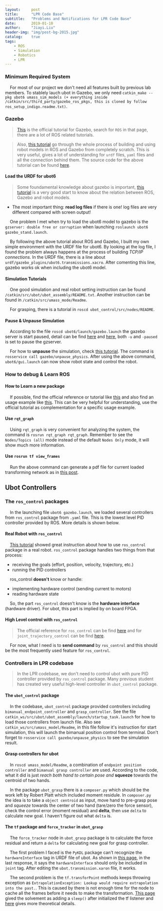 ```yaml
---
layout:     post
title:      "LPR Code Base"
subtitle:   "Problems and Notifications for LPR Code Base"
date:       2019-01-10
author:     "Jiayi.Liu"
header-img: "img/post-bg-2015.jpg"
catalog: 	true
tags:
    - ROS
    - Simulation
    - Robotics
    - LPR
---
```


### Minimum Required System

&nbsp;&nbsp;&nbsp;&nbsp;For most of our project we don't need all features built by previous lab members. To stablely lauch ubot in Gazebo, we only need `catkin_make --pkg ubot6 umass_sim_models (+ everything inside /catkin/src/third_party/gazebo_ros_pkgs, this is cloned by follow ros_setup_indigo.readme.txt)`.

### Gazebo

>[This](http://gazebosim.org/tutorials/browse) is the official tutorial for Gazebo, search for `ROS` in that page, there are a lot of ROS related tutorials.

>Also, [this tutorial](https://www.generationrobots.com/blog/en/robotic-simulation-scenarios-with-gazebo-and-ros/#create%20a%20Gazebo%20world) go through the whole process of building and using robot models in ROS and Gazebo from completely scratch. This is very useful, gives a lot of understanding for `urdf` files, `yaml` files and all the connection behind them. The source code for the above tutorial can be found [here](https://github.com/HumaRobotics/mybot_gazebo_tutorial).

#### Load the URDF for ubot6
> Some foundamental knowledge about gazebo is important, [this tutorial](https://www.generationrobots.com/blog/en/robotic-simulation-scenarios-with-gazebo-and-ros/) is a very good start to know about the relation between ROS, Gazebo and robot models.

* The most important thing: **read log files** if there is one! log files are very different compared with screen output!

&nbsp;&nbsp;&nbsp;&nbsp;One problem I met when try to load the ubot6 model to gazebo is the `gzserver: double free or corruption` when launching `roslaunch ubot6 gazebo_stand.launch`.

&nbsp;&nbsp;&nbsp;&nbsp;By following the above tutorial about ROS and Gazebo, I built my own simple environment with the URDF file for ubot6. By looking at the log file, I found the problem always happens at the process of building *TCP/IP connections*. In the URDF file, there is a line about `urdf/gazebo_plugins/ubot6.transmissions.xacro`. After comenting this line, gazebo works ok when including the ubot6 model.

#### Simulation Tutorials

&nbsp;&nbsp;&nbsp;&nbsp;One good simulation and real robot setting instruction can be found `/catkin/src/ubot/ubot_assembly/README.txt`. Another instruction can be found in `/catkin/src/umass_mode/Readme`.

&nbsp;&nbsp;&nbsp;&nbsp;For grasping, there is a tutorial in `roscd ubot_control/src/nodes/README`.

#### Pause & Unpause Simulation

&nbsp;&nbsp;&nbsp;&nbsp;According to the file `roscd ubot6/launch/gazebo.launch` the gazebo server is start paused, detail can be find [here](http://gazebosim.org/tutorials?tut=ros_roslaunch) and [here](https://github.com/ros-simulation/gazebo_ros_pkgs/issues/291), both `-u` and `-paused` is set to pause the gzserver.

&nbsp;&nbsp;&nbsp;&nbsp;For how to **unpause** the simulation, check [this tutorial](http://gazebosim.org/tutorials/?tut=ros_comm). The command is `rosservice call gazebo/unpause_physics`. After using the above command, `ubot6/gui.launch` can now show robot state and control the robot.

### How to debug & Learn ROS

#### How to Learn a new package

&nbsp;&nbsp;&nbsp;&nbsp;If possible, find the official reference or tutorial like [this](http://wiki.ros.org/joint_trajectory_controller) and also find an usage example like [this](http://wiki.ros.org/Robots/TIAGo/Tutorials/trajectory_controller). This can be very helpful for understanding, use the official tutorial as complementation for a specific usage example.

#### Use `rqt_graph`

&nbsp;&nbsp;&nbsp;&nbsp;Using `rqt_graph` is very convenient for analyzing the system, the command is `rosrun rqt_graph rqt_graph`. Remember to see the `Nodes/Topics (all)` mode instead of the default `Nodes Only` mode, it will show much more information.

#### Use `rosrun tf view_frames`

&nbsp;&nbsp;&nbsp;&nbsp;Run the above command can generate a pdf file for current loaded transforming network as in [this post](https://answers.ros.org/question/35908/using-tf-to-transform-a-point/).

## Ubot Controllers

### The `ros_control` packages

&nbsp;&nbsp;&nbsp;&nbsp;In the launching file `ubot6 gazebo.launch`, we loaded several controllers from `ros_control` package from `.yaml` file. This is the lowest level PID controller provided by ROS. More details is shown below.

#### Real Robot with `ros_control`

&nbsp;&nbsp;&nbsp;&nbsp;[This tutorial](https://slaterobots.com/blog/5abd8a1ed4442a651de5cb5b/how-to-implement-ros_control-on-a-custom-robot) showed great instruction about how to use `ros_control` package in a real robot. `ros_control` package handles two things from that process:

* receiving the goals (effort, position, velocity, trajectory, etc.)
* running the PID controllers

&nbsp;&nbsp;&nbsp;&nbsp;ros_control **doesn't** know or handle:

* implementing hardware control (sending current to motors)
* reading hardware state

&nbsp;&nbsp;&nbsp;&nbsp;So, the part `ros_control` doesn't know is the **hardware interface** (hardware driver). For ubot, this part is implied by on board FPGA.

#### High Level control with `ros_control`

> The official reference for `ros_control` can be find [here](http://wiki.ros.org/ros_control) and for `joint_trajectory_control` can be find [here](http://wiki.ros.org/joint_trajectory_controller#Published_Topics).

&nbsp;&nbsp;&nbsp;&nbsp;For now, what I need is to **send command** by `ros_control` and this should be the most frequently used feature for `ros_control`.

### Controllers in LPR codebase

> In the LPR codebase, we don't need to control ubot with pure PID controller provided by `ros_control` package. Many previous student has created very useful high-level controller in `ubot_control` package.

#### The `ubot_control` package

&nbsp;&nbsp;&nbsp;&nbsp;In the codebase, `ubot_control` package provided controllers including `bimanual_endpoint_controller` and `grasp_controller`. See the file `catkin_ws/src/ubot/ubot_assembly/launch/startup_task.launch` for how to load those controllers from launch file. Also see `catkin_ws/src/umass_model/Readme`, in this file follow it's instruction for start simulation, this will launch the bimanual position control from terminal. Don't forget to `rosservice call gazebo/unpause_physics` to see the simulation result.

#### Grasp controllers for ubot

&nbsp;&nbsp;&nbsp;&nbsp;In `roscd umass_model/Readme`, a combination of `endpoint position controller` and `bimanual grasp controller` are used. According to the code, what it did is just *reach both hand to certain pose and* **squeeze** towards the centroid of two hands.

&nbsp;&nbsp;&nbsp;&nbsp;In the package `ubot_grasp` there is a `composer.py` which should be the work left by Robert Platt which included moment residule. In `composer.py` the idea is to take a `object centroid` as input, move hand to pre-grasp pose and *squeeze* towards the center of two hand (tare/zero the force sensor), check the control error (moment residual) and **delta**, then use `delta` to calculate new goal. I haven't figure out what `delta` is.

#### The `tf` package and `force_tracker` in `ubot_grasp`

&nbsp;&nbsp;&nbsp;&nbsp;The `force_tracker` node in `ubot_grasp` package is to calculate the force residual and return a `delta` for calculating new goal for grasp controller.

&nbsp;&nbsp;&nbsp;&nbsp;The first problem I faced is the `PyKDL` package can't recognize the `hardwareInterface` tag in URDF file of ubot. As shown in [this page](https://github.com/ros/urdf_parser_py/issues/6), in the last response, it says the `hardwareInterface` should only be included in `joint` tag. After editing the `ubot.transmission.xaron` file, it works.

&nbsp;&nbsp;&nbsp;&nbsp;The second problem is the `tf.transforPoint` methods keeps throwing exception as `ExtrapolationException: Lookup would require extrapolation into the past.`. This is caused by there is not enough time for the node to cache all the frames before it needs to make the transformation. [This page](https://answers.ros.org/question/237270/why-the-tftransformpoint-is-giving-tf-exception/) gived the solvement as adding a `sleep()` after initialized the tf listener and [here](https://answers.ros.org/question/35908/using-tf-to-transform-a-point/) gives more theoretical details.





